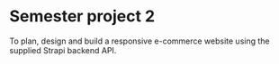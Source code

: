 # Semester project 2

To plan, design and build a responsive e-commerce website using the supplied Strapi backend API.
